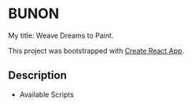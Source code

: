 # BUNON

My title: Weave Dreams to Paint.

This project was bootstrapped with [Create React App](https://github.com/facebook/create-react-app).

## Description

- Available Scripts
